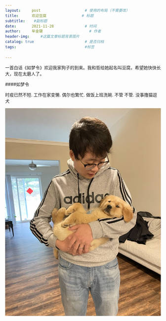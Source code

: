 ```yaml
---
layout:     post   				    # 使用的布局（不需要改）
title:      欢迎豆腐				# 标题 
subtitle:    #副标题
date:       2021-11-28 				# 时间
author:     牟金键						# 作者
header-img:  	#这篇文章标题背景图片
catalog: true 						# 是否归档
tags:								#标签

---
```


一首白话《如梦令》欢迎我家狗子的到来。我和哲给她起名叫豆腐，希望她快快长大，现在太磨人了。

####如梦令

时疫已然不短. 
工作在家变懒. 
偶尔也繁忙. 
做饭上班洗碗. 
不管 不管. 
没事撸猫逗犬

![tofu](/img/tofu.jpeg)
